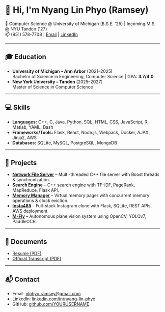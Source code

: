 # 👋 Hi, I'm Nyang Lin Phyo (Ramsey)

📍 Computer Science @ University of Michigan (B.S.E. '25) | Incoming M.S. @ NYU Tandon ('27)  
📫 (951) 578-7708 | [Email](mailto:nlphyo.ramsey@gmail.com)  | [LinkedIn](https://www.linkedin.com/in/nyang-lin-phyo)  

---

## 🎓 Education
- **University of Michigan – Ann Arbor** (2021–2025)  
  Bachelor of Science in Engineering, Computer Science | GPA: **3.7/4.0**  
- **New York University – Tandon** (2025–2027)  
  Master of Science in Computer Science  

---

## 💻 Skills
- **Languages:** C++, C, Java, Python, SQL, HTML, CSS, JavaScript, R, Matlab, YAML, Bash  
- **Frameworks/Tools:** Flask, React, Node.js, Webpack, Docker, AJAX, Jinja2, AWS  
- **Databases:** SQLite, MySQL, PostgreSQL, MongoDB  

---

## 🚀 Projects
- **[Network File Server](#)** – Multi-threaded C++ file server with Boost threads & synchronization.  
- **[Search Engine](#)** – C++ search engine with TF-IDF, PageRank, MapReduce, Flask API.  
- **[Memory Manager](#)** – Virtual memory pager with concurrent memory operations & clock eviction.  
- **[Insta485](#)** – Full-stack Instagram clone with Flask, SQLite, REST APIs, AWS deployment.  
- **[M-Fly](#)** – Autonomous plane vision system using OpenCV, YOLOv7, PaddleOCR.  

---

## 📂 Documents
- [Resume (PDF)](pdf/Resume.pdf)  
- [Official Transcript (PDF)](pdf/umichOFFICIALtranscript.pdf)  

---

## 📬 Contact
- Email: [nlphyo.ramsey@gmail.com](mailto:nlphyo.ramsey@gmail.com)  
- LinkedIn: [linkedin.com/in/nyang-lin-phyo](https://www.linkedin.com/in/nyang-lin-phyo)  
- GitHub: [github.com/YOURUSERNAME](https://github.com/YOURUSERNAME)  
